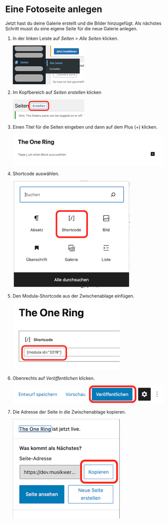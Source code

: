 # Eine Fotoseite anlegen

Jetzt hast du deine Galerie erstellt und die Bilder hinzugefügt. Als nächstes Schritt musst du eine eigene Seite für die neue Galerie anlegen.

1. In der linken Leiste auf *Seiten > Alle Seiten* klicken.

    ![Alle Seiten](../../img/Alle_Seiten.png)

1. Im Kopfbereich auf *Seiten erstellen* klicken

    ![Seiten erstellen](../../img/Seiten_Erstellen.png)

1. Einen Titel für die Seiten eingeben und dann auf dem Plus (+) klicken.

    ![Titel](../../img/Seiten_Titel.png)

1. Shortcode auswählen.

    ![Shortcode](../../img/Shortcode_Block.png)

1. Den Modula-Shortcode aus der Zwischenablage einfügen.

    ![Shortcode einfügen](../../img/Modula_Shortcode_Eingeben.png)

1. Obenrechts auf *Veröffentlichen* klicken.

    ![Veröffentlichen](../../img/Veroeffentlichen.png)

1. Die Adresse der Seite in die Zwischenablage kopieren.

    ![Adresse kopieren](../../img/Seite_Adresse_Kopieren.png)